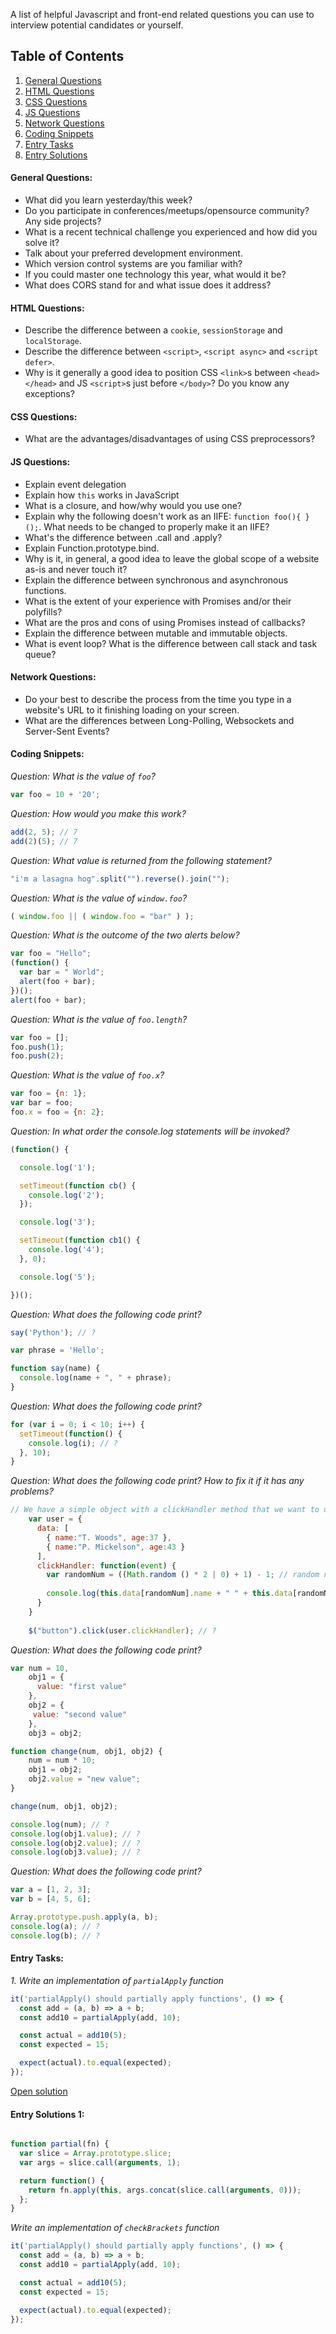 A list of helpful Javascript and front-end related questions you can use to interview potential candidates or yourself.

## Table of Contents

  1. [General Questions](#general-questions)
  1. [HTML Questions](#html-questions)
  1. [CSS Questions](#css-questions)
  1. [JS Questions](#js-questions)
  1. [Network Questions](#network-questions)
  1. [Coding Snippets](#coding-questions)
  1. [Entry Tasks](#entry-tasks)
  1. [Entry Solutions](#entry-solutions)

#### General Questions:

* What did you learn yesterday/this week?
* Do you participate in conferences/meetups/opensource community? Any side projects?
* What is a recent technical challenge you experienced and how did you solve it?
* Talk about your preferred development environment.
* Which version control systems are you familiar with?
* If you could master one technology this year, what would it be?
* What does CORS stand for and what issue does it address?

#### HTML Questions:

* Describe the difference between a `cookie`, `sessionStorage` and `localStorage`.
* Describe the difference between `<script>`, `<script async>` and `<script defer>`.
* Why is it generally a good idea to position CSS `<link>`s between `<head></head>` and JS `<script>`s just before `</body>`? Do you know any exceptions?

#### CSS Questions:

* What are the advantages/disadvantages of using CSS preprocessors?

#### JS Questions:

* Explain event delegation
* Explain how `this` works in JavaScript
* What is a closure, and how/why would you use one?
* Explain why the following doesn't work as an IIFE: `function foo(){ }();`. What needs to be changed to properly make it an IIFE?
* What's the difference between .call and .apply?
* Explain Function.prototype.bind.
* Why is it, in general, a good idea to leave the global scope of a website as-is and never touch it?
* Explain the difference between synchronous and asynchronous functions.
* What is the extent of your experience with Promises and/or their polyfills?
* What are the pros and cons of using Promises instead of callbacks?
* Explain the difference between mutable and immutable objects.
* What is event loop? What is the difference between call stack and task queue?

#### Network Questions:

* Do your best to describe the process from the time you type in a website's URL to it finishing loading on your screen.
* What are the differences between Long-Polling, Websockets and Server-Sent Events?

#### Coding Snippets:

*Question: What is the value of `foo`?*
```javascript
var foo = 10 + '20';
```

*Question: How would you make this work?*
```javascript
add(2, 5); // 7
add(2)(5); // 7
```

*Question: What value is returned from the following statement?*
```javascript
"i'm a lasagna hog".split("").reverse().join("");
```

*Question: What is the value of `window.foo`?*
```javascript
( window.foo || ( window.foo = "bar" ) );
```

*Question: What is the outcome of the two alerts below?*
```javascript
var foo = "Hello";
(function() {
  var bar = " World";
  alert(foo + bar);
})();
alert(foo + bar);
```

*Question: What is the value of `foo.length`?*
```javascript
var foo = [];
foo.push(1);
foo.push(2);
```

*Question: What is the value of `foo.x`?*
```javascript
var foo = {n: 1};
var bar = foo;
foo.x = foo = {n: 2};
```

*Question: In what order the console.log statements will be invoked?*
```javascript
(function() {

  console.log('1');

  setTimeout(function cb() {
    console.log('2');
  });

  console.log('3');

  setTimeout(function cb1() {
    console.log('4');
  }, 0);

  console.log('5');

})();
```

*Question: What does the following code print?*
```javascript
say('Python'); // ?

var phrase = 'Hello';

function say(name) {
  console.log(name + ", " + phrase);
}
```

*Question: What does the following code print?*
```javascript
for (var i = 0; i < 10; i++) {
  setTimeout(function() {
    console.log(i); // ?
  }, 10);
}
```

*Question: What does the following code print? How to fix it if it has any problems?*
```javascript
// We have a simple object with a clickHandler method that we want to use when a button on the page is clicked​
    var user = {
      data: [
        { name:"T. Woods", age:37 },
        { name:"P. Mickelson", age:43 }
      ],
      clickHandler: function(event) {
        var randomNum = ((Math.random () * 2 | 0) + 1) - 1; // random number between 0 and 1​
    ​
        console.log(this.data[randomNum].name + " " + this.data[randomNum].age);
      }
    }
​
    $("button").click(user.clickHandler); // ?
```

*Question: What does the following code print?*
```javascript
var num = 10,
    obj1 = {
      value: "first value"
    },
    obj2 = {
     value: "second value"
    },
    obj3 = obj2;

function change(num, obj1, obj2) {
    num = num * 10;
    obj1 = obj2;
    obj2.value = "new value";
}

change(num, obj1, obj2);

console.log(num); // ?
console.log(obj1.value); // ?
console.log(obj2.value); // ?
console.log(obj3.value); // ?
```

*Question: What does the following code print?*
```javascript
var a = [1, 2, 3];
var b = [4, 5, 6];

Array.prototype.push.apply(a, b);
console.log(a); // ?
console.log(b); // ?
```

#### Entry Tasks:

*1. Write an implementation of `partialApply` function*
```javascript
it('partialApply() should partially apply functions', () => {
  const add = (a, b) => a + b;
  const add10 = partialApply(add, 10);

  const actual = add10(5);
  const expected = 15;

  expect(actual).to.equal(expected);
});
```
[Open solution](#entry-solutions-1)


#### Entry Solutions 1:
```javascript

function partial(fn) {
  var slice = Array.prototype.slice;
  var args = slice.call(arguments, 1);

  return function() {
    return fn.apply(this, args.concat(slice.call(arguments, 0)));
  };
}
```

*Write an implementation of `checkBrackets` function*
```javascript
it('partialApply() should partially apply functions', () => {
  const add = (a, b) => a + b;
  const add10 = partialApply(add, 10);

  const actual = add10(5);
  const expected = 15;

  expect(actual).to.equal(expected);
});
```
